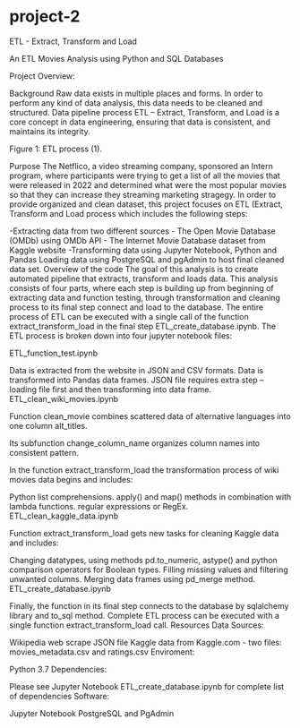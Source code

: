 # project-2

ETL - Extract, Transform and Load

An ETL Movies Analysis using Python and SQL Databases

Project Overview: 

Background
Raw data exists in multiple places and forms. In order to perform any kind of data analysis, this data needs to be cleaned and structured. Data pipeline process ETL – Extract, Transform, and Load is a core concept in data engineering, ensuring that data is consistent, and maintains its integrity.


Figure 1: ETL process (1).

Purpose
The Netflico, a video streaming company, sponsored an Intern program, where participants were trying to get a list of all the movies that were released in 2022 and determined what were the most popular movies so that they can increase they streaming marketing stragegy. In order to provide organized and clean dataset, this project focuses on ETL (Extract, Transform and Load process which includes the following steps:

-Extracting data from two different sources 
    - The Open Movie Database (OMDb) using OMDb API
    - The Internet Movie Database dataset from Kaggle website
-Transforming data using Jupyter Notebook, Python and Pandas
Loading data using PostgreSQL and pgAdmin to host final cleaned data set.
Overview of the code
The goal of this analysis is to create automated pipeline that extracts, transform and loads data. This analysis consists of four parts, where each step is building up from beginning of extracting data and function testing, through transformation and cleaning process to its final step connect and load to the database. The entire process of ETL can be executed with a single call of the function extract_transform_load in the final step ETL_create_database.ipynb. The ETL process is broken down into four jupyter notebook files:

ETL_function_test.ipynb

Data is extracted from the website in JSON and CSV formats.
Data is transformed into Pandas data frames.
JSON file requires extra step – loading file first and then transforming into data frame.
ETL_clean_wiki_movies.ipynb

Function clean_movie combines scattered data of alternative languages into one column alt_titles.

Its subfunction change_column_name organizes column names into consistent pattern.

In the function extract_transform_load the transformation process of wiki movies data begins and includes:

Python list comprehensions.
apply() and map() methods in combination with lambda functions.
regular expressions or RegEx.
ETL_clean_kaggle_data.ipynb

Function extract_transform_load gets new tasks for cleaning Kaggle data and includes:

Changing datatypes, using methods pd.to_numeric, astype() and python comparison operators for Boolean types.
Filling missing values and filtering unwanted columns.
Merging data frames using pd_merge method.
ETL_create_database.ipynb

Finally, the function in its final step connects to the database by sqlalchemy library and to_sql method.
Complete ETL process can be executed with a single function extract_transform_load call.
Resources
Data Sources:

Wikipedia web scrape JSON file
Kaggle data from Kaggle.com - two files: movies_metadata.csv and ratings.csv
Enviroment:

Python 3.7
Dependencies:

Please see Jupyter Notebook ETL_create_database.ipynb for complete list of dependencies
Software:

Jupyter Notebook
PostgreSQL and PgAdmin
